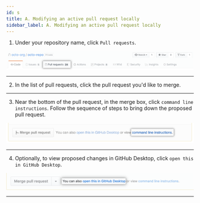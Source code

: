 ```yaml
---
id: s
title: A. Modifying an active pull request locally
sidebar_label: A. Modifying an active pull request locally
---
```




1. Under your repository name, click  `Pull requests`.

<!-- repo-tabs-pull-requests (1) -->
![xxx](https://raw.githubusercontent.com/ChickenKyiv/awesome-git-article/master/img/PR/repo-tabs-pull-requests.png)

---


2. In the list of pull requests, click the pull request you'd like to merge.

---


3. Near the bottom of the pull request, in the merge box, click `command line instructions`. Follow the sequence of steps to bring down the proposed pull request.

<!-- pull_request_show_command_line_merge -->

![xxx](https://raw.githubusercontent.com/ChickenKyiv/awesome-git-article/master/img/PR/pull_request_show_command_line_merge.png)

---


4. Optionally, to view proposed changes in GitHub Desktop, click `open this in GitHub Desktop`.

<!-- open-pr-in-desktop -->

![xxx](https://raw.githubusercontent.com/ChickenKyiv/awesome-git-article/master/img/PR/open-pr-in-desktop.png)

---
